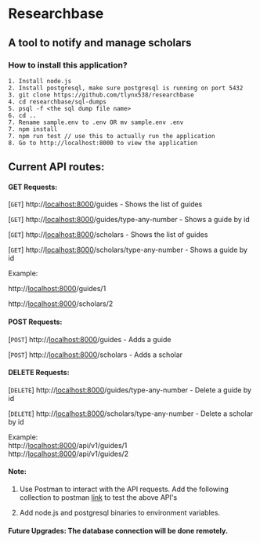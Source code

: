 # Researchbase 
## A tool to notify and manage scholars

### How to install this application?
    1. Install node.js 
    2. Install postgresql, make sure postgresql is running on port 5432
    3. git clone https://github.com/tlynx538/researchbase
    4. cd researchbase/sql-dumps
    5. psql -f <the sql dump file name>
    6. cd .. 
    7. Rename sample.env to .env OR mv sample.env .env   
    7. npm install    
    7. npm run test // use this to actually run the application
    8. Go to http://localhost:8000 to view the application

## Current API routes:
#### GET Requests:
[```GET```] http://<localhost:8000>/guides - Shows the list of guides

[```GET```] http://<localhost:8000>/guides/type-any-number  - Shows a guide by id

[```GET```] http://<localhost:8000>/scholars - Shows the list of guides

[```GET```] http://<localhost:8000>/scholars/type-any-number  - Shows a guide by id

Example: 

http://<localhost:8000>/guides/1 

http://<localhost:8000>/scholars/2   
#### POST Requests:
[```POST```] http://<localhost:8000>/guides  - Adds a guide 

[```POST```] http://<localhost:8000>/scholars  - Adds a scholar 
#### DELETE Requests:
[```DELETE```] http://<localhost:8000>/guides/type-any-number - Delete a guide by id


[```DELETE```] http://<localhost:8000>/scholars/type-any-number - Delete a scholar by id

Example: <br> 
http://<localhost:8000>/api/v1/guides/1 <br>
http://<localhost:8000>/api/v1/guides/2   

#### Note: 
1. Use Postman to interact with the API requests.
Add the following collection to postman 
[link](https://www.getpostman.com/collections/b6d2dae33a9fa84ad157) to test the above API's

2. Add node.js and postgresql binaries to environment variables.
#### Future Upgrades: The database connection will be done remotely. 
